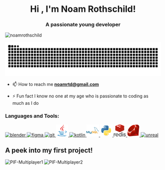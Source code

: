 <h1 align="center">Hi , I'm Noam Rothschild!</h1>
<h3 align="center">A passionate young developer</h3>

<p align="cemter"> <img src="https://komarev.com/ghpvc/?username=noamrothschild&label=Profile%20views&color=0e75b6&style=flat" alt="noamrothschild" /> </p>


<p align="center">
   <img alt="github-snake" src="https://raw.githubusercontent.com/walidbosso/walidbosso/output/github-snake-darkBlue.svg"/>
</p>

- 📫 How to reach me **noamrtd@gmail.com**

- ⚡ Fun fact I know no one at my age who is passionate to coding as much as I do

<h3 align="left">Languages and Tools:</h3>
<p align="left"> <a href="https://www.blender.org/" target="_blank" rel="noreferrer"> <img src="https://download.blender.org/branding/community/blender_community_badge_white.svg" alt="blender" width="40" height="40"/> </a> <a href="https://www.figma.com/" target="_blank" rel="noreferrer"> <img src="https://www.vectorlogo.zone/logos/figma/figma-icon.svg" alt="figma" width="40" height="40"/> </a> <a href="https://git-scm.com/" target="_blank" rel="noreferrer"> <img src="https://www.vectorlogo.zone/logos/git-scm/git-scm-icon.svg" alt="git" width="40" height="40"/> </a> <a href="https://www.java.com" target="_blank" rel="noreferrer"> <img src="https://raw.githubusercontent.com/devicons/devicon/master/icons/java/java-original.svg" alt="java" width="40" height="40"/> </a> <a href="https://kotlinlang.org" target="_blank" rel="noreferrer"> <img src="https://www.vectorlogo.zone/logos/kotlinlang/kotlinlang-icon.svg" alt="kotlin" width="40" height="40"/> </a> <a href="https://www.mysql.com/" target="_blank" rel="noreferrer"> <img src="https://raw.githubusercontent.com/devicons/devicon/master/icons/mysql/mysql-original-wordmark.svg" alt="mysql" width="40" height="40"/> </a> <a href="https://www.python.org" target="_blank" rel="noreferrer"> <img src="https://raw.githubusercontent.com/devicons/devicon/master/icons/python/python-original.svg" alt="python" width="40" height="40"/> </a> <a href="https://redis.io" target="_blank" rel="noreferrer"> <img src="https://raw.githubusercontent.com/devicons/devicon/master/icons/redis/redis-original-wordmark.svg" alt="redis" width="40" height="40"/> </a> <a href="https://www.ruby-lang.org/en/" target="_blank" rel="noreferrer"> <img src="https://raw.githubusercontent.com/devicons/devicon/master/icons/ruby/ruby-original.svg" alt="ruby" width="40" height="40"/> </a> <a href="https://unrealengine.com/" target="_blank" rel="noreferrer"> <img src="https://raw.githubusercontent.com/kenangundogan/fontisto/036b7eca71aab1bef8e6a0518f7329f13ed62f6b/icons/svg/brand/unreal-engine.svg" alt="unreal" width="40" height="40"/> </a> </p>

## **A peek into my first project!**
<p align="left"> 
   <a> <img src="https://github.com/NoamRothschild/infinitefusion-multiplayer/assets/98104540/195f2331-e17a-4748-8ff7-692f98ddb878" alt="PIF-Multiplayer1" width="256" height="192"/> </a> 
   <a> <img src="https://github.com/NoamRothschild/infinitefusion-multiplayer/assets/98104540/0b43a6fb-6291-4347-b8ea-ab260f9a3324" alt="PIF-Multiplayer2" width="256" height="192"/> </a> 
</p>
